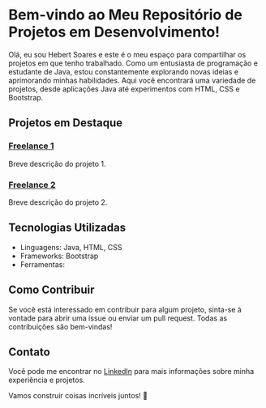 # Bem-vindo ao Meu Repositório de Projetos em Desenvolvimento!

Olá, eu sou Hebert Soares e este é o meu espaço para compartilhar os projetos em que tenho trabalhado. Como um entusiasta de programação e estudante de Java, estou constantemente explorando novas ideias e aprimorando minhas habilidades. Aqui você encontrará uma variedade de projetos, desde aplicações Java até experimentos com HTML, CSS e Bootstrap.

## Projetos em Destaque

### [Freelance 1](link-para-o-projeto1)
Breve descrição do projeto 1.

### [Freelance 2](link-para-o-projeto2)
Breve descrição do projeto 2.

## Tecnologias Utilizadas

- Linguagens: Java, HTML, CSS
- Frameworks: Bootstrap
- Ferramentas: 

## Como Contribuir

Se você está interessado em contribuir para algum projeto, sinta-se à vontade para abrir uma issue ou enviar um pull request. Todas as contribuições são bem-vindas!

## Contato

Você pode me encontrar no [LinkedIn]([link-para-o-seu-linkedin](https://www.linkedin.com/in/hebert-soares-492825139/)) para mais informações sobre minha experiência e projetos.

Vamos construir coisas incríveis juntos! 🚀


